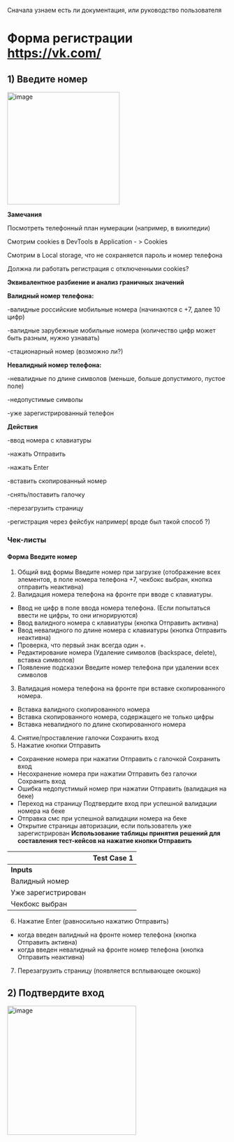 Сначала узнаем есть ли документация, или руководство пользователя

# Форма регистрации https://vk.com/
## 1) Введите номер
<img width="257" alt="image" src="https://user-images.githubusercontent.com/44865195/229306029-128ac76d-8a38-433a-81a6-be20ce74c929.png">

**Замечания**

Посмотреть телефонный план нумерации (например, в википедии)

Смотрим cookies в DevTools в Application - > Cookies 

Смотрим в Local storage, что не сохраняется пароль и номер телефона

Должна ли работать регистрация с отключенными cookies?

**Эквивалентное разбиение и анализ граничных значений**

**Валидный номер телефона:**

-валидные российские мобильные номера (начинаются с +7, далее 10 цифр)

-валидные зарубежные мобильные номера (количество цифр может быть разным, нужно узнавать)

-стационарный номер (возможно ли?)

**Невалидный номер телефона:**

-невалидные по длине символов (меньше, больше допустимого, пустое поле)

-недопустимые символы

-уже зарегистрированный телефон

**Действия**

-ввод номера с клавиатуры

-нажать Отправить

-нажать Enter

-вставить скопированный номер

-снять/поставить галочку

-перезагрузить страницу

-регистрация через фейсбук например( вроде был такой способ ?)

### Чек-листы

#### Форма Введите номер

1) Общий вид формы Введите номер при загрузке (отображение всех элементов, в поле номера телефона +7, чекбокс выбран, кнопка отправить неактивна)
2) Валидация номера телефона на фронте при вводе с клавиатуры.
 - Ввод не цифр в поле ввода номера телефона. (Если попытаться ввести не цифры, то они игнорируются)
 - Ввод валидного номера с клавиатуры (кнопка Отправить активна)
 - Ввод невалидного по длине номера с клавиатуры (кнопка Отправить неактивна)
 - Проверка, что первый знак всегда один +.
 - Редактирование номера (Удаление символов (backspace, delete), вставка символов)
 - Появление подсказки Введите номер телефона при удалении всех символов
3) Валидация номера телефона на фронте при вставке скопированного номера.
 - Вставка валидного скопированного номера
 - Вставка скопированного номера, содержащего не только цифры
 - Вставка невалидного по длине скопированного номера
4) Снятие/проставление галочки Сохранить вход
5) Нажатие кнопки Отправить 
 - Сохранение номера при нажатии Отправить с галочкой Сохранить вход
 - Несохранение номера при нажатии Отправить без галочки Сохранить вход
 - Ошибка недопустимый номер при нажатии Отправить (валидация на беке)
 - Переход на страницу Подтвердите вход при успешной валидации номера на беке
 - Отправка смс при успешной валидации номера на беке
 - Открытие страницы авторизации, если пользователь уже зарегистрирован
 **Использование таблицы принятия решений для составления тест-кейсов на нажатие кнопки Отправить**
 
 |   | Test Case 1 |
| ------------- | ------------- |
|**Inputs**  |    |
| Валидный номер  | |
| Уже зарегистрирован  |   |
| Чекбокс выбран  |   |

6) Нажатие Enter (равносильно нажатию Отправить)
 - когда введен валидный на фронте номер телефона (кнопка Отправить активна)
 - когда введен невалидный на фронте номер телефона (кнопка Отправить неактивна)
7) Перезагрузить страницу (появляется всплывающее окошко)

## 2) Подтвердите вход

<img width="295" alt="image" src="https://user-images.githubusercontent.com/44865195/229346790-9bc10b0c-ad7f-4edf-9161-3fef8af962f7.png">


